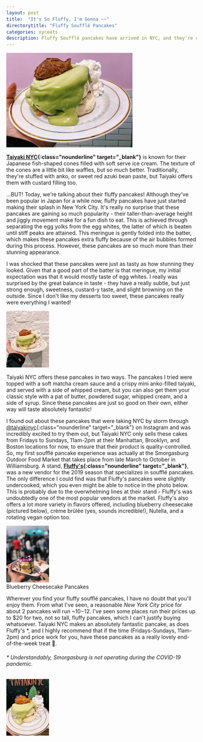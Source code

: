 ```yaml
---
layout: post
title:  "It's So Fluffy, I'm Gonna ~~"
directorytitle: "Fluffy Soufflé Pancakes"
categories: nyceats
description: Fluffy Soufflé pancakes have arrived in NYC, and they're coming in HOT!! Trying Taiyaki and Fluffy's from Smorgasburg. 
---
```

<div class="singleimagecontainer">
    <img src="/assets/images/nyceats/pancake/fluffypinkcropped.jpg" height="250px" class="image">
</div>

**[Taiyaki NYC](https://taiyakinyc.com/){:class="nounderline" target="_blank"}** is known for their Japanese fish-shaped cones filled with soft serve ice cream. The texture of the cones are a little bit like waffles, but so much better. Traditionally, they're stuffed with anko, or sweet red azuki bean paste, but Taiyaki offers them with custard filling too.

...BUT! Today, we're talking about their fluffy pancakes! Although they've been popular in Japan for a while now, fluffy pancakes have just started making their splash in New York City. It's really no surprise that these pancakes are gaining so much popularity - their taller-than-average height and jiggly movement make for a fun dish to eat. This is achieved through separating the egg yolks from the egg whites, the latter of which is beaten until stiff peaks are attained. This meringue is gently folded into the batter, which makes these pancakes extra fluffy because of the air bubbles formed during this process. However, these pancakes are so much more than their stunning appearance.

I was shocked that these pancakes were just as tasty as how stunning they looked. Given that a good part of the batter is that meringue, my initial expectation was that it would mostly taste of egg whites. I really was surprised by the great balance in taste - they have a really subtle, but just strong enough, sweetness, custard-y taste, and slight browning on the outside. Since I don't like my desserts too sweet, these pancakes really were everything I wanted!

<div class="singleimagecontainer">
    <img src="/assets/images/nyceats/pancake/fluffywhite.JPG" height="150px" class="image">
</div>

Taiyaki NYC offers these pancakes in two ways. The pancakes I tried were topped with a soft matcha cream sauce and a crispy mini anko-filled taiyaki, and served with a side of whipped cream, but you can also get them your classic style with a pat of butter, powdered sugar, whipped cream, and a side of syrup. Since these pancakes are just so good on their own, either way will taste absolutely fantastic!

I found out about these pancakes that were taking NYC by storm through [@taiyakinyc](https://www.instagram.com/taiyakinyc){:class="nounderline" target="_blank"} on Instagram and was incredibly excited to try them out, but Taiyaki NYC only sells these cakes from Fridays to Sundays, 11am-2pm at their Manhattan, Brooklyn, and Boston locations for now, to ensure that their product is quality-controlled. So, my first soufflé pancake experience was actually at the Smorgasburg Outdoor Food Market that takes place from late March to October in Williamsburg. A stand, **[Fluffy's](https://www.facebook.com/Fluffysnyc/){:class="nounderline" target="_blank"}**, was a new vendor for the 2019 season that specializes in soufflé pancakes. The only difference I could find was that Fluffy's pancakes were slightly undercooked, which you even might be able to notice in the photo below. This is probably due to the overwhelming lines at their stand - Fluffy's was undoubtedly one of the most popular vendors at the market. Fluffy's also offers a lot more variety in flavors offered, including blueberry cheesecake (pictured below), crème brûlée (yes, sounds incredible!), Nutella, and a rotating vegan option too.

<div class="singleimagecontainer">
    <img src="/assets/images/nyceats/pancake/fluffysmorg.JPG" height="150px" class="image">
    <div class="singleimageoverlay">Blueberry Cheesecake Pancakes</div>  
</div>

Wherever you find your fluffy soufflé pancakes, I have no doubt that you'll enjoy them. From what I've seen, a reasonable *New York City* price for about 2 pancakes will run ~$10-$12. I've seen some places run their prices up to $20 for two, not so tall, fluffy pancakes, which I can't justify buying whatsoever. Taiyaki NYC makes an absolutely fantastic pancake, as does Fluffy's *, and I highly recommend that if the time (Fridays-Sundays, 11am-2pm) and price work for you, have these pancakes as a really lovely end-of-the-week treat 🥞.

###### * Understandably, Smorgasburg is not operating during the COVID-19 pandemic. 

<div class="singleimagecontainer">
    <img src="/assets/images/nyceats/pancake/fluffytaiyaki.JPG" height="150px" class="image">
</div>
